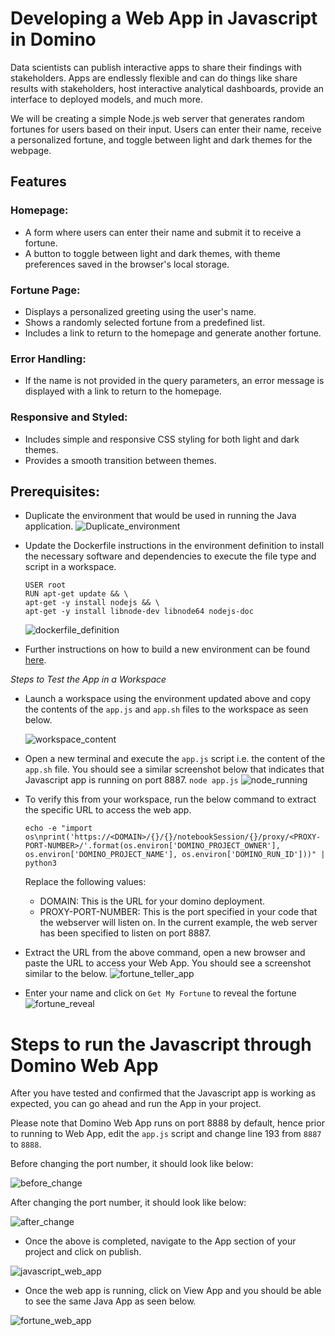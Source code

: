 # Developing a Web App in Javascript in Domino

Data scientists can publish interactive apps to share their findings with stakeholders. Apps are endlessly flexible and can do things like share results with stakeholders, host interactive analytical dashboards, provide an interface to deployed models, and much more.

We will be creating a simple Node.js web server that generates random fortunes for users based on their input. Users can enter their name, receive a personalized fortune, and toggle between light and dark themes for the webpage.

## Features

### Homepage:
- A form where users can enter their name and submit it to receive a fortune.
- A button to toggle between light and dark themes, with theme preferences saved in the browser's local storage.

### Fortune Page:
- Displays a personalized greeting using the user's name.
- Shows a randomly selected fortune from a predefined list.
- Includes a link to return to the homepage and generate another fortune.

### Error Handling:
- If the name is not provided in the query parameters, an error message is displayed with a link to return to the homepage.

### Responsive and Styled:
- Includes simple and responsive CSS styling for both light and dark themes.
- Provides a smooth transition between themes.

## Prerequisites:

- Duplicate the environment that would be used in running the Java application.
 ![Duplicate_environment](images/duplicate_environment.png)

- Update the Dockerfile instructions in the environment definition to install the necessary software and dependencies to execute the file type and script in a workspace.

    ````
    USER root
    RUN apt-get update && \
    apt-get -y install nodejs && \
    apt-get -y install libnode-dev libnode64 nodejs-doc
    ````
  ![dockerfile_definition](images/dockerfile-instructions.png)

- Further instructions on how to build a new environment can be found [here](https://docs.dominodatalab.com/en/5.11/user_guide/5dd2c1/edit-environment-definition/).

*Steps to Test the App in a Workspace*

-  Launch a workspace using the environment updated above and copy the contents of the `app.js` and `app.sh` files to the workspace as seen below.

   ![workspace_content](images/workspace_content.png)
  - Open a new terminal and execute the `app.js` script i.e. the content of the `app.sh` file. You should see a similar screenshot below that indicates that Javascript app is running on port 8887.
    `node app.js`
    ![node_running](images/node_running.png)

  - To verify this from your workspace, run the below command to extract the specific URL to access the web app.

    ``````
    echo -e "import os\nprint('https://<DOMAIN>/{}/{}/notebookSession/{}/proxy/<PROXY-PORT-NUMBER>/'.format(os.environ['DOMINO_PROJECT_OWNER'], os.environ['DOMINO_PROJECT_NAME'], os.environ['DOMINO_RUN_ID']))" | python3
    ``````
    Replace the following values:
    - DOMAIN: This is the URL for your domino deployment.
    - PROXY-PORT-NUMBER: This is the port specified in your code that the webserver will listen on. In the current example, the web server has been specified to listen on port 8887.
    
  - Extract the URL from the above command, open a new browser and paste the URL to access your Web App. You should see a screenshot similar to the below.
    ![fortune_teller_app](images/fortune-teller-app.png)

  - Enter your name and click on `Get My Fortune` to reveal the fortune
    ![fortune_reveal](images/fortune-reveal.png)

# Steps to run the Javascript through Domino Web App

After you have tested and confirmed that the Javascript app is working as expected, you can go ahead and run the App in your project. 

Please note that Domino Web App runs on port 8888 by default, hence prior to running to Web App, edit the `app.js` script and change line 193 from `8887` to `8888`.

Before changing the port number, it should look like below:

![before_change](images/change-port.png)

After changing the port number, it should look like below:

![after_change](images/after-change.png)

- Once the above is completed, navigate to the App section of your project and click on publish.

![javascript_web_app](images/javascript_web-app.png)

- Once the web app is running, click on View App and you should be able to see the same Java App as seen below.

![fortune_web_app](images/fortune-from-web-app.png)
